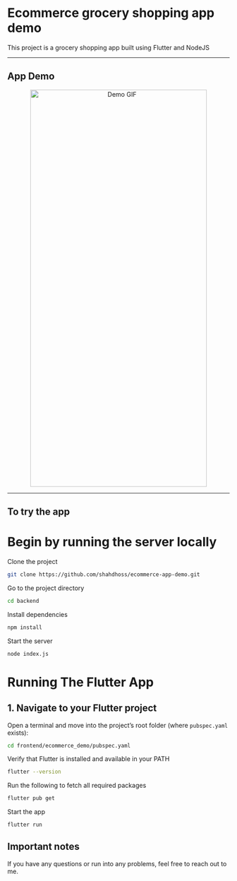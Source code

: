 # Ecommerce grocery shopping app demo

This project is a grocery shopping app built using Flutter and NodeJS

---

## App Demo
<p align="center">
  <img src="video-demo/demo_app.gif" width="400" height="900" alt="Demo GIF" />
</p>

---

## To try the app

# Begin by running the server locally

Clone the project

```bash
git clone https://github.com/shahdhoss/ecommerce-app-demo.git
```

Go to the project directory

```bash
cd backend
```

Install dependencies

```bash
npm install
```

Start the server

```bash
node index.js
```

# Running The Flutter App

## 1. Navigate to your Flutter project
Open a terminal and move into the project’s root folder (where `pubspec.yaml` exists):

```bash
cd frontend/ecommerce_demo/pubspec.yaml
```
Verify that Flutter is installed and available in your PATH

```bash
flutter --version
```

Run the following to fetch all required packages

```bash
flutter pub get
```

Start the app

```bash
flutter run
```



 

## Important notes
If you have any questions or run into any problems, feel free to reach out to me.

